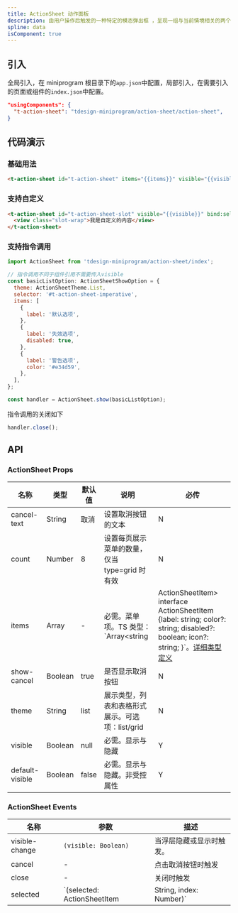 ```yaml
---
title: ActionSheet 动作面板
description: 由用户操作后触发的一种特定的模态弹出框 ，呈现一组与当前情境相关的两个或多个选项。
spline: data
isComponent: true
---
```


## 引入

全局引入，在 miniprogram 根目录下的`app.json`中配置，局部引入，在需要引入的页面或组件的`index.json`中配置。

```json
"usingComponents": {
  "t-action-sheet": "tdesign-miniprogram/action-sheet/action-sheet",
}
```

## 代码演示

### 基础用法

```html
<t-action-sheet id="t-action-sheet" items="{{items}}" visible="{{visible}}" bind:selected="onSelect" bind:cancel="onCancel" bind:close="onClose" bind:visible-change="onVisibleChange" />
```

### 支持自定义

```html
<t-action-sheet id="t-action-sheet-slot" visible="{{visible}}" bind:selected="onSelect" bind:cancel="onCancel" bind:close="onClose"  bind:visible-change="onVisibleChange">
  <view class="slot-wrap">我是自定义的内容</view>
</t-action-sheet>
```
### 支持指令调用

```javascript
import ActionSheet from 'tdesign-miniprogram/action-sheet/index';

// 指令调用不同于组件引用不需要传入visible
const basicListOption: ActionSheetShowOption = {
  theme: ActionSheetTheme.List,
  selector: '#t-action-sheet-imperative',
  items: [
    {
      label: '默认选项',
    },
    {
      label: '失效选项',
      disabled: true,
    },
    {
      label: '警告选项',
      color: '#e34d59',
    },
  ],
};

const handler = ActionSheet.show(basicListOption);
```

指令调用的关闭如下

```javascript
handler.close();
```


## API
### ActionSheet Props

名称 | 类型 | 默认值 | 说明 | 必传
-- | -- | -- | -- | --
cancel-text | String | 取消 | 设置取消按钮的文本 | N
count | Number | 8 | 设置每页展示菜单的数量，仅当 type=grid 时有效 | N
items | Array | - | 必需。菜单项。TS 类型：`Array<string | ActionSheetItem>` `interface ActionSheetItem {label: string; color?: string; disabled?: boolean; icon?: string; }`。[详细类型定义](https://github.com/Tencent/tdesign-miniprogram/tree/develop/src/action-sheet/type.ts) | Y
show-cancel | Boolean | true | 是否显示取消按钮 | N
theme | String | list | 展示类型，列表和表格形式展示。可选项：list/grid | N
visible | Boolean | null | 必需。显示与隐藏 | Y
default-visible | Boolean | false | 必需。显示与隐藏。非受控属性 | Y

### ActionSheet Events

名称 | 参数 | 描述
-- | -- | --
visible-change | `(visible: Boolean)` | 当浮层隐藏或显示时触发。
cancel | - | 点击取消按钮时触发
close | - | 关闭时触发
selected | `(selected: ActionSheetItem | String, index: Number)` | 选择菜单项时触发

